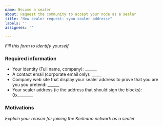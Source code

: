 ```yaml
---
name: Become a sealer
about: Request the community to accept your node as a sealer
title: "New sealer request: <you sealer address>"
labels: ''
assignees: ''

---
```


*Fill this form to identify yourself*

### Required information
* Your identity (Full name, company): ______
* A contact email (corporate email only): _____
* Company web site that display your sealer address to prove that you are you you pretend: ______
* Your sealer address (ie the address that should sign the blocks): 0x________        


### Motivations

*Explain your reason for joining the Kerleano network as a sealer*

